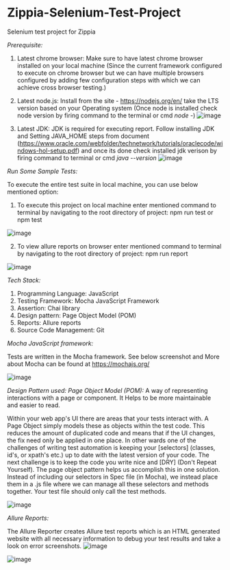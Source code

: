 # Zippia-Selenium-Test-Project
Selenium test project for Zippia

*Prerequisite:*
1) Latest chrome browser: Make sure to have latest chrome browser installed on your local machine (Since the current framework configured to execute on chrome browser but we can have multiple browsers configured by adding few configuration steps with which we can achieve cross browser testing.)
2) Latest node.js: Install from the site - https://nodejs.org/en/ take the LTS version based on your Operating system (Once node is installed check node version by firing command to the terminal or cmd *node -*)
![image](https://user-images.githubusercontent.com/43804328/138724920-3b0094fd-845e-4fe3-b84e-dd83d2dab3b8.png)

3) Latest JDK: JDK is required for executing report. Follow installing JDK and Setting JAVA_HOME steps from document (https://www.oracle.com/webfolder/technetwork/tutorials/oraclecode/windows-hol-setup.pdf) and once its done check installed jdk verison by firing command to terminal or cmd *java --version*
![image](https://user-images.githubusercontent.com/43804328/138724790-02ada9c3-b8b0-40a5-8fb2-90332aae3aa7.png)  


*Run Some Sample Tests:*

To execute the entire test suite in local machine, you can use below mentioned option: 
1) To execute this project on local machine enter mentioned command to terminal by navigating to the root directory of project: npm run test or npm test

![image](https://user-images.githubusercontent.com/43804328/138725204-2c4a0fdf-f439-4c09-9fc8-5c98c10de431.png)

2) To view allure reports on browser enter mentioned command to terminal by navigating to the root directory of project: npm run report

![image](https://user-images.githubusercontent.com/43804328/138725322-ef0de79c-a786-4e66-8652-be57d88a0e64.png)

*Tech Stack:*
1) Programming Language: JavaScript
2) Testing Framework: Mocha JavaScript Framework
3) Assertion: Chai library
4) Design pattern: Page Object Model (POM)
5) Reports: Allure reports
6) Source Code Management: Git


*Mocha JavaScript framework:*

Tests are written in the Mocha framework. See below screenshot and More about Mocha can be found at https://mochajs.org/

![image](https://user-images.githubusercontent.com/43804328/138686062-f2078764-9eb5-4c9e-80dd-c9f5505327f9.png)



*Design Pattern used: Page Object Model (POM):* A way of representing interactions with a page or component. It Helps to be more maintainable and easier to read.

Within your web app's UI there are areas that your tests interact with. A Page Object simply models these as objects within the test code. This reduces the amount of duplicated code and means that if the UI changes, the fix need only be applied in one place. In other wards one of the challenges of writing test automation is keeping your [selectors] (classes, id's, or xpath's etc.) up to date with the latest version of your code. The next challenge is to keep the code you write nice and [DRY] (Don't Repeat Yourself). The page object pattern helps us accomplish this in one solution. Instead of including our selectors in Spec file (in Mocha), we instead place them in a <pagename>.js file where we can manage all these selectors and methods together. Your test file should only call the test methods.

![image](https://user-images.githubusercontent.com/43804328/138686158-5d5cfe4f-2d1b-41b5-8c36-0767e914d94d.png)
	
*Allure Reports:*

The Allure Reporter creates Allure test reports which is an HTML generated website with all necessary information to debug your test results and take a look on error screenshots. 
![image](https://user-images.githubusercontent.com/43804328/138686329-6a9d4551-4942-480a-8e1a-e9605a93e240.png)

![image](https://user-images.githubusercontent.com/43804328/138686502-5e246890-9b43-4dac-a894-2e1b2bd96968.png)
